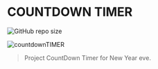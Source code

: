 # COUNTDOWN TIMER

<!---Esses são exemplos. Veja https://shields.io para outras pessoas ou para personalizar este conjunto de escudos. Você pode querer incluir dependências, status do projeto e informações de licença aqui--->

![GitHub repo size](https://img.shields.io/github/repo-size/iuricode/README-template?style=for-the-badge)

<img src="https://i.ibb.co/HnM0wjJ/Screenshot-2021-12-02-180020.png" alt="countdownTIMER">

> Project CountDown Timer for New Year eve.
